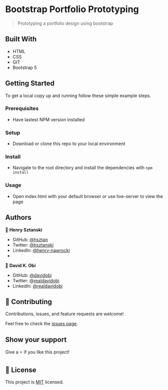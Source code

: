 
# Bootstrap Portfolio Prototyping

> Prototyping a portfolio design using bootstrap


## Built With

- HTML
- CSS
- GIT
- Bootstrap 5


## Getting Started


To get a local copy up and running follow these simple example steps.

### Prerequisites
 
 - Have lastest NPM version installed

### Setup

 - Download or clone this repo to your local environment

### Install

 - Navigate to the root directory and install the dependencies with `npm install`

### Usage

 - Open index.html with your default browser or use live-server to view the page


## Authors

👤 **Henry Sztanski**

- GitHub: [@hsztan](https://github.com/hsztan)
- Twitter: [@hsztanski](https://twitter.com/hsztan)
- LinkedIn: [@henry-nawrocki](https://linkedin.com/in/henry-nawrocki)
- 
👤 **David K. Obi**

- GitHub: [@davidobi](https://github.com/davidobi)
- Twitter: [@realdavidobi](https://twitter.com/realdavidobi)
- LinkedIn: [@realdavidobi](https://linkedin.com/in/realdavidobi)

## 🤝 Contributing

Contributions, issues, and feature requests are welcome!

Feel free to check the [issues page](../../issues/).

## Show your support

Give a ⭐️ if you like this project!

## 📝 License

This project is [MIT](./MIT.md) licensed.